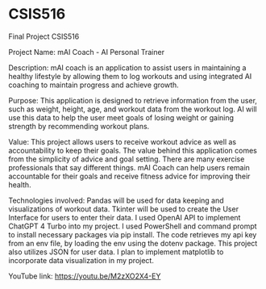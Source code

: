 # CSIS516
Final Project CSIS516

Project Name:
mAI Coach - AI Personal Trainer

Description:
mAI coach is an application to assist users in maintaining a healthy lifestyle by allowing them to log workouts and using integrated AI coaching to maintain progress and achieve growth.
 
Purpose: 
This application is designed to retrieve information from the user, such as weight, height, age, and workout data from the workout log. AI will use this data to help the user meet goals of losing weight or gaining strength by recommending workout plans.

Value: 
This project allows users to receive workout advice as well as accountability to keep their goals. The value behind this application comes from the simplicity of advice and goal setting. There are many exercise professionals that say different things. mAI Coach can help users remain accountable for their goals and receive fitness advice for improving their health.

Technologies involved: 
Pandas will be used for data keeping and visualizations of workout data. Tkinter will be used to create the User Interface for users to enter their data. I used OpenAI API to implement ChatGPT 4 Turbo into my project. I used PowerShell and command prompt to install necessary packages via pip install. The code retrieves my api key from an env file, by loading the env using the dotenv package. This project also utilizes JSON for user data. I plan to implement matplotlib to incorporate data visualization in my project.


YouTube link: https://youtu.be/M2zXO2X4-EY
